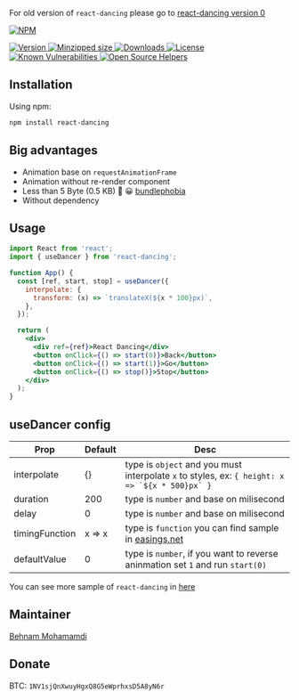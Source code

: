 For old version of `react-dancing` please go to [react-dancing version 0](https://github.com/behnammodi/react-dancing/tree/version-0)

[![NPM](https://nodei.co/npm/react-dancing.png)](https://nodei.co/npm/react-dancing/)

<a href="https://www.npmjs.com/package/react-dancing">
  <img src="https://img.shields.io/npm/v/react-dancing.svg" alt="Version">
</a>

<a href="https://bundlephobia.com/result?p=react-dancing">
<img src="https://badgen.net/bundlephobia/minzip/react-dancing" alt="Minzipped size">
</a>

<a href="https://www.npmjs.com/package/react-dancing">
  <img src="https://badgen.net/npm/dt/react-dancing" alt="Downloads">
</a>

<a href="https://www.npmjs.com/package/react-dancing">
  <img src="https://img.shields.io/npm/l/react-dancing.svg" alt="License">
</a>

<a href="https://snyk.io/test/npm/react-dancing">
  <img src="https://snyk.io/test/npm/react-dancing/badge.svg?style=flat-square" alt="Known Vulnerabilities">
</a>

<a href="https://www.codetriage.com/behnammodi/react-dancing">
  <img src="https://www.codetriage.com/behnammodi/react-dancing/badges/users.svg" alt="Open Source Helpers"> 
</a>

## Installation

Using npm:

```bash
npm install react-dancing
```

## Big advantages

- Animation base on `requestAnimationFrame`
- Animation without re-render component
- Less than 5 Byte (0.5 KB) 💪 😀 [bundlephobia](https://bundlephobia.com/result?p=react-dancing)
- Without dependency

## Usage

```jsx
import React from 'react';
import { useDancer } from 'react-dancing';

function App() {
  const [ref, start, stop] = useDancer({
    interpolate: {
      transform: (x) => `translateX(${x * 100}px)`,
    },
  });

  return (
    <div>
      <div ref={ref}>React Dancing</div>
      <button onClick={() => start(0)}>Back</button>
      <button onClick={() => start(1)}>Go</button>
      <button onClick={() => stop()}>Stop</button>
    </div>
  );
}
```

## useDancer config

| Prop           | Default | Desc                                                                                               |
| -------------- | ------- | -------------------------------------------------------------------------------------------------- |
| interpolate    | {}      | type is `object` and you must interpolate `x` to styles, ex: `` { height: x => `${x * 500}px` } `` |
| duration       | 200     | type is `number` and base on milisecond                                                            |
| delay          | 0       | type is `number` and base on milisecond                                                            |
| timingFunction | x => x  | type is `function` you can find sample in [easings.net](https://easings.net/)                      |
| defaultValue   | 0       | type is `number`, if you want to reverse aninmation set `1` and run `start(0)`                     |

You can see more sample of `react-dancing` in [here](https://codesandbox.io/s/react-dancing-version-1-8cdli)

## Maintainer

[Behnam Mohamamdi](https://github.com/behnammodi)

## Donate

BTC: `1NV1sjQnXwuyHgxQ8G5eWprhxsD5A8yN6r`
